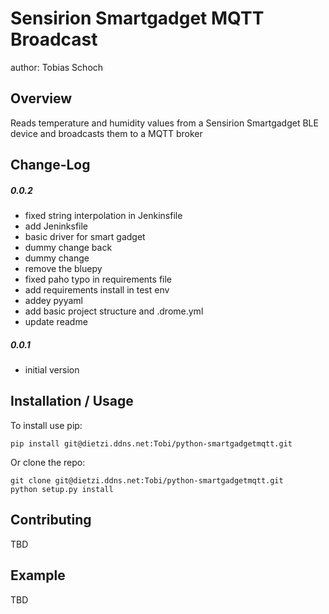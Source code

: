 Sensirion Smartgadget MQTT Broadcast
===============================
author: Tobias Schoch

Overview
--------

Reads temperature and humidity values from a Sensirion Smartgadget BLE device and broadcasts them to a MQTT broker


Change-Log
----------
##### 0.0.2
* fixed string interpolation in Jenkinsfile
* add Jeninksfile
* basic driver for smart gadget
* dummy change back
* dummy change
* remove the bluepy
* fixed paho typo in requirements file
* add requirements install in test env
* addey pyyaml
* add basic project structure and .drome.yml
* update readme

##### 0.0.1
* initial version


Installation / Usage
--------------------

To install use pip:

    pip install git@dietzi.ddns.net:Tobi/python-smartgadgetmqtt.git


Or clone the repo:

    git clone git@dietzi.ddns.net:Tobi/python-smartgadgetmqtt.git
    python setup.py install
    
Contributing
------------

TBD

Example
-------

TBD